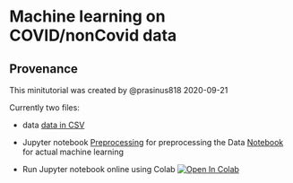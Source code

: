 # Machine learning on COVID/nonCovid data

## Provenance
This minitutorial was created by @prasinus818 2020-09-21

Currently two files:

* data
[data in CSV](merged_final_1.csv)


* Jupyter notebook
[Preprocessing](https://github.com/petermr/openVirus/blob/master/cambiohack2020/Machine_learning/data_preparation_1.ipynb) for preprocessing the Data
[Notebook](OpenVirus_ML.ipynb) for actual machine learning

* Run Jupyter notebook online using Colab
[![Open In Colab](https://colab.research.google.com/assets/colab-badge.svg)](https://colab.research.google.com/github/petermr/openVirus/blob/master/cambiohack2020/Machine_learning/OpenVirus_ML_colab.ipynb)

